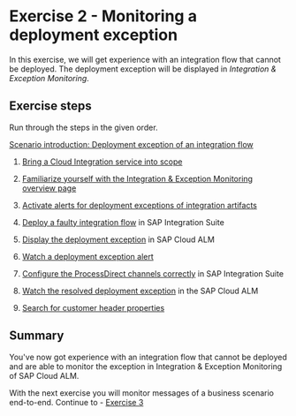# Exercise 2 - Monitoring a deployment exception

In this exercise, we will get experience with an integration flow that cannot be deployed. The deployment exception will be displayed in *Integration & Exception Monitoring*. 

## Exercise steps

Run through the steps in the given order.

[Scenario introduction: Deployment exception of an integration flow](/exercises/ex2/ex20/)
	
1. [Bring a Cloud Integration service into scope](/exercises/ex2/ex21/)

2. [Familiarize yourself with the Integration & Exception Monitoring overview page](/exercises/ex2/ex22/)
       
3. [Activate alerts for deployment exceptions of integration artifacts](./ex23/readme.md)

4. [Deploy a faulty integration flow](./ex24/readme.md) in SAP Integration Suite

5. [Display the deployment exception](./ex25/readme.md) in SAP Cloud ALM

6. [Watch a deployment exception alert](/exercises/ex2/ex26)

7. [Configure the ProcessDirect channels correctly](/exercises/ex2/ex27/) in SAP Integration Suite

8. [Watch the resolved deployment exception](/exercises/ex2/ex28/) in the SAP Cloud ALM

9. [Search for customer header properties](/exercises/ex2/ex29/) 

## Summary

You've now got experience with an integration flow that cannot be deployed and are able to monitor the exception in Integration & Exception Monitoring of SAP Cloud ALM.

With the next exercise you will monitor messages of a business scenario end-to-end. Continue to - [Exercise 3](/exercises/ex3/readme.md)
